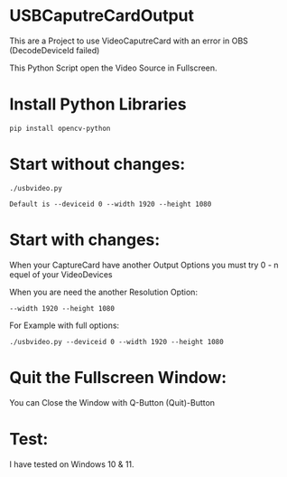 # USBCaputreCardOutput
This are a Project to use VideoCaputreCard with an error in OBS (DecodeDeviceId failed)

This Python Script open the Video Source in Fullscreen.

# Install Python Libraries

```
pip install opencv-python
```

# Start without changes:

```
./usbvideo.py
```
```
Default is --deviceid 0 --width 1920 --height 1080
```
# Start with changes:

When your CaptureCard have another Output Options you must try 0 - n equel of your VideoDevices

When you are need the another Resolution Option:

```
--width 1920 --height 1080
```

For Example with full options: 

```
./usbvideo.py --deviceid 0 --width 1920 --height 1080
```

# Quit the Fullscreen Window:
You can Close the Window with Q-Button (Quit)-Button


# Test:
I have tested on Windows 10 & 11.
